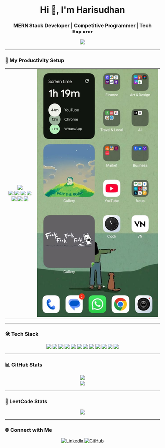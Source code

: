 <h1 align="center">Hi 👋, I'm Harisudhan</h1>
<h3 align="center">MERN Stack Developer | Competitive Programmer | Tech Explorer</h3>

<p align="center">
  <img src="https://readme-typing-svg.herokuapp.com?font=Fira+Code&size=22&pause=1000&color=00FFFF&center=true&vCenter=true&width=435&lines=Full+Stack+Developer;C%2B%2B+%7C+Java+%7C+SQL+%7C+DSA;React+%7C+MongoDB+%7C+Express+%7C+TailwindCSS;Problem+Solver+%7C+Lifelong+Learner" />
</p>

---

### 🧩 My Productivity Setup

<table align="center">
  <tr>
    <td align="center">
      <img src="https://media.giphy.com/media/v1.Y2lkPTc5MGI3NjExdXhuZzZkZ3Zya3hxaGJvZXRodW1oZGN0OGUwc285NjdtOGE0cjE2MCZlcD12MV9naWZzX3NlYXJjaCZjdD1n/CTX0ivSQbI78A/giphy.gif" width="150"/><br>
      <img src="https://media.giphy.com/media/v1.Y2lkPTc5MGI3NjExeHM4ZWE4YXM1aWEwbWpyM2h5eWw0czNlOXg3NGZ1Z3Nna3g3c2lxcyZlcD12MV9naWZzX3NlYXJjaCZjdD1n/VXJWhaO7afRe/giphy.gif" width="250"/>
      <img src="https://media.giphy.com/media/v1.Y2lkPTc5MGI3NjExeHM4ZWE4YXM1aWEwbWpyM2h5eWw0czNlOXg3NGZ1Z3Nna3g3c2lxcyZlcD12MV9naWZzX3NlYXJjaCZjdD1n/VXJWhaO7afRe/giphy.gif" width="220"/>
      <img src="https://media.giphy.com/media/v1.Y2lkPTc5MGI3NjExeHM4ZWE4YXM1aWEwbWpyM2h5eWw0czNlOXg3NGZ1Z3Nna3g3c2lxcyZlcD12MV9naWZzX3NlYXJjaCZjdD1n/VXJWhaO7afRe/giphy.gif" width="190"/>
      <img src="https://media.giphy.com/media/v1.Y2lkPTc5MGI3NjExeHM4ZWE4YXM1aWEwbWpyM2h5eWw0czNlOXg3NGZ1Z3Nna3g3c2lxcyZlcD12MV9naWZzX3NlYXJjaCZjdD1n/VXJWhaO7afRe/giphy.gif" width="160"/>
      <img src="https://media.giphy.com/media/v1.Y2lkPTc5MGI3NjExeHM4ZWE4YXM1aWEwbWpyM2h5eWw0czNlOXg3NGZ1Z3Nna3g3c2lxcyZlcD12MV9naWZzX3NlYXJjaCZjdD1n/VXJWhaO7afRe/giphy.gif" width="130"/>
      <img src="https://media.giphy.com/media/v1.Y2lkPTc5MGI3NjExeHM4ZWE4YXM1aWEwbWpyM2h5eWw0czNlOXg3NGZ1Z3Nna3g3c2lxcyZlcD12MV9naWZzX3NlYXJjaCZjdD1n/VXJWhaO7afRe/giphy.gif" width="100"/>
      <img src="https://media.giphy.com/media/v1.Y2lkPTc5MGI3NjExeHM4ZWE4YXM1aWEwbWpyM2h5eWw0czNlOXg3NGZ1Z3Nna3g3c2lxcyZlcD12MV9naWZzX3NlYXJjaCZjdD1n/VXJWhaO7afRe/giphy.gif" width="70"/>
    </td>
    <td align="center">
      <img src="mobile.jpg" alt="Mobile Setup" width="700"/>
    </td>
  </tr>
</table>



---

### 🛠️ Tech Stack

<p align="center">
  <img src="https://cdn.jsdelivr.net/gh/devicons/devicon/icons/cplusplus/cplusplus-original.svg" width="40" />
  <img src="https://cdn.jsdelivr.net/gh/devicons/devicon/icons/java/java-original.svg" width="40" />
  <img src="https://cdn.jsdelivr.net/gh/devicons/devicon/icons/javascript/javascript-original.svg" width="40" />
  <img src="https://cdn.jsdelivr.net/gh/devicons/devicon/icons/react/react-original.svg" width="40" />
  <img src="https://cdn.jsdelivr.net/gh/devicons/devicon/icons/express/express-original.svg" width="40" />
  <img src="https://cdn.jsdelivr.net/gh/devicons/devicon/icons/mongodb/mongodb-original.svg" width="40" />
  <img src="https://cdn.jsdelivr.net/gh/devicons/devicon/icons/html5/html5-original.svg" width="40" />
  <img src="https://cdn.jsdelivr.net/gh/devicons/devicon/icons/css3/css3-original.svg" width="40" />
  <img src="https://cdn.jsdelivr.net/gh/devicons/devicon/icons/tailwindcss/tailwindcss-plain.svg" width="40" />
  <img src="https://cdn.jsdelivr.net/gh/devicons/devicon/icons/github/github-original.svg" width="40" />
  <img src="https://cdn.jsdelivr.net/gh/devicons/devicon/icons/vscode/vscode-original.svg" width="40" />
  <img src="https://cdn.jsdelivr.net/gh/devicons/devicon/icons/mysql/mysql-original.svg" width="40" />
</p>

---

### 📊 GitHub Stats

<p align="center">
  <img src="https://github-readme-stats.vercel.app/api?username=harisudhan8&show_icons=true&theme=tokyonight" />
  <br />
  <img src="https://github-readme-streak-stats.herokuapp.com?user=harisudhan8&theme=tokyonight" />
</p>

---

### 🧠 LeetCode Stats

<p align="center">
  <img src="https://leetcard.jacoblin.cool/harisudhan_008?theme=dark&font=baloo&extension=activity" />
</p>

---

### 🌐 Connect with Me

<p align="center">
  <a href="https://www.linkedin.com/in/hari-sudhan-234052256/" target="_blank">
    <img alt="LinkedIn" src="https://img.shields.io/badge/LinkedIn-blue?style=flat-square&logo=linkedin" />
  </a>
  <a href="https://github.com/harisudhan8" target="_blank">
    <img alt="GitHub" src="https://img.shields.io/badge/GitHub-black?style=flat-square&logo=github" />
  </a>
</p>
